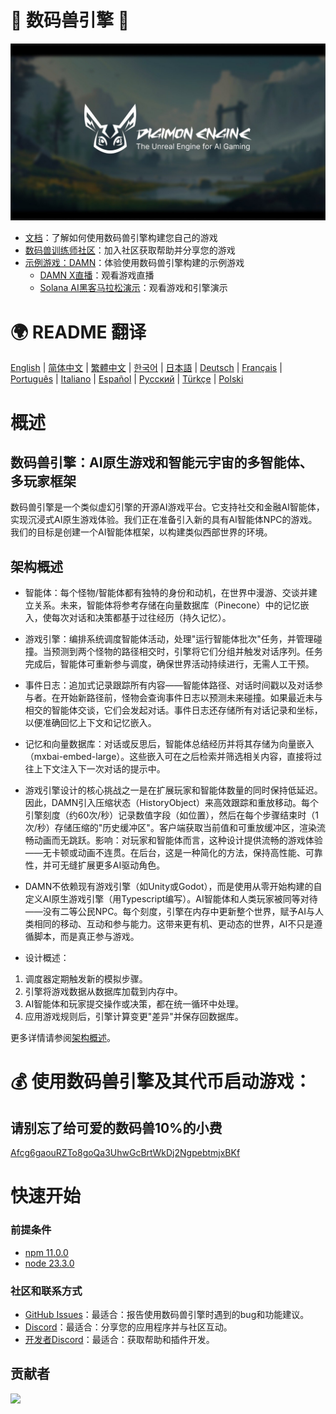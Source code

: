 # 👾 数码兽引擎 🧌

![数码兽引擎](./assets/digimon-engine.jpg)
- [文档](https://docs.digimon.tech/digimon)：了解如何使用数码兽引擎构建您自己的游戏
- [数码兽训练师社区](https://docs.digimon.tech/digimon/community/welcome-aboard-digimon-trainers)：加入社区获取帮助并分享您的游戏
- [示例游戏：DAMN](https://damn.fun)：体验使用数码兽引擎构建的示例游戏
  - [DAMN X直播](https://x.com/digimon_tech/live)：观看游戏直播
  - [Solana AI黑客马拉松演示](https://www.youtube.com/watch?v=NNQWY-ByZww)：观看游戏和引擎演示

# 🌍 README 翻译
[English](./README.md) | [简体中文](./README.zh-CN.md) | [繁體中文](./README.zh-TW.md) | [한국어](./README.ko-KR.md) | [日本語](./README.ja-JP.md) | [Deutsch](./README.de-DE.md) | [Français](./README.fr-FR.md) | [Português](./README.pt-BR.md) | [Italiano](./README.it-IT.md) | [Español](./README.es-ES.md) | [Русский](./README.ru-RU.md) | [Türkçe](./README.tr-TR.md) | [Polski](./README.pl-PL.md)

# 概述
## 数码兽引擎：AI原生游戏和智能元宇宙的多智能体、多玩家框架
数码兽引擎是一个类似虚幻引擎的开源AI游戏平台。它支持社交和金融AI智能体，实现沉浸式AI原生游戏体验。我们正在准备引入新的具有AI智能体NPC的游戏。我们的目标是创建一个AI智能体框架，以构建类似西部世界的环境。

## 架构概述

- 智能体：每个怪物/智能体都有独特的身份和动机，在世界中漫游、交谈并建立关系。未来，智能体将参考存储在向量数据库（Pinecone）中的记忆嵌入，使每次对话和决策都基于过往经历（持久记忆）。

- 游戏引擎：编排系统调度智能体活动，处理"运行智能体批次"任务，并管理碰撞。当预测到两个怪物的路径相交时，引擎将它们分组并触发对话序列。任务完成后，智能体可重新参与调度，确保世界活动持续进行，无需人工干预。

- 事件日志：追加式记录跟踪所有内容——智能体路径、对话时间戳以及对话参与者。在开始新路径前，怪物会查询事件日志以预测未来碰撞。如果最近未与相交的智能体交谈，它们会发起对话。事件日志还存储所有对话记录和坐标，以便准确回忆上下文和记忆嵌入。

- 记忆和向量数据库：对话或反思后，智能体总结经历并将其存储为向量嵌入（mxbai-embed-large）。这些嵌入可在之后检索并筛选相关内容，直接将过往上下文注入下一次对话的提示中。

- 游戏引擎设计的核心挑战之一是在扩展玩家和智能体数量的同时保持低延迟。因此，DAMN引入压缩状态（HistoryObject）来高效跟踪和重放移动。每个引擎刻度（约60次/秒）记录数值字段（如位置），然后在每个步骤结束时（1次/秒）存储压缩的"历史缓冲区"。客户端获取当前值和可重放缓冲区，渲染流畅动画而无跳跃。影响：对玩家和智能体而言，这种设计提供流畅的游戏体验——无卡顿或动画不连贯。在后台，这是一种简化的方法，保持高性能、可靠性，并可无缝扩展更多AI驱动角色。

- DAMN不依赖现有游戏引擎（如Unity或Godot），而是使用从零开始构建的自定义AI原生游戏引擎（用Typescript编写）。AI智能体和人类玩家被同等对待——没有二等公民NPC。每个刻度，引擎在内存中更新整个世界，赋予AI与人类相同的移动、互动和参与能力。这带来更有机、更动态的世界，AI不只是遵循脚本，而是真正参与游戏。

- 设计概述：
1. 调度器定期触发新的模拟步骤。
2. 引擎将游戏数据从数据库加载到内存中。
3. AI智能体和玩家提交操作或决策，都在统一循环中处理。
4. 应用游戏规则后，引擎计算变更"差异"并保存回数据库。

更多详情请参阅[架构概述](https://docs.digimon.tech/digimon/digimon-engine/architecture-overview)。

# 💰 使用数码兽引擎及其代币启动游戏：

## 请别忘了给可爱的数码兽10%的小费
[Afcg6gaouRZTo8goQa3UhwGcBrtWkDj2NgpebtmjxBKf](https://solscan.io/account/Afcg6gaouRZTo8goQa3UhwGcBrtWkDj2NgpebtmjxBKf)

# 快速开始

### 前提条件

- [npm 11.0.0](https://www.npmjs.com/get-npm)
- [node 23.3.0](https://nodejs.org/en/download/)

### 社区和联系方式

- [GitHub Issues](https://github.com/CohumanSpace/digimon-engine/issues)：最适合：报告使用数码兽引擎时遇到的bug和功能建议。
- [Discord](即将推出)：最适合：分享您的应用程序并与社区互动。
- [开发者Discord](即将推出)：最适合：获取帮助和插件开发。

## 贡献者

<a href="https://github.com/CohumanSpace/digimon-engine/graphs/contributors">
  <img src="https://contrib.rocks/image?repo=CohumanSpace/digimon-engine" />
</a> 
